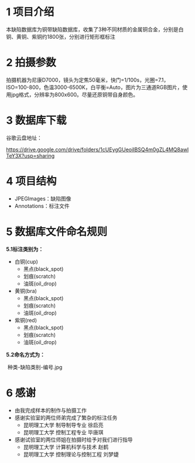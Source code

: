 

# 1 项目介绍

本缺陷数据库为铜带缺陷数据库，收集了3种不同材质的金属铜合金，分别是白铜、黄铜、紫铜约1800张，分别进行矩形框标注

# 2 拍摄参数

拍摄机器为尼康D7000，镜头为定焦50毫米，快门=1/100s，光圈=7.1，ISO=100-800，色温3000-6500K，白平衡=Auto，图片为三通道RGB图片，使用jpg格式，分辨率为800x600。尽量还原铜带自身颜色。

# 3 数据库下载

谷歌云盘地址：

https://drive.google.com/drive/folders/1cUEygGUeoiIBSQ4m0gZL4MQ8awlTeY3X?usp=sharing

# 4 项目结构

- JPEGImages：缺陷图像
- Annotations：标注文件

# 5 数据库文件命名规则

**5.1标注类别为：**

 - 白铜(cup)
    - 黑点(black_spot)
    - 划痕(scratch)
    - 油斑(oil_drop)
 - 黄铜(bra)
    - 黑点(black_spot)
    - 划痕(scratch)
    - 油斑(oil_drop)
 - 紫铜(red)
    - 黑点(black_spot)
    - 划痕(scratch)
    - 油斑(oil_drop)

**5.2命名方式为：**

​	种类-缺陷类别-编号.jpg

# 6 感谢

- 由我完成样本的制作与拍摄工作
- 感谢实验室的两位师弟完成了繁杂的标注任务
  - 昆明理工大学 制导制导专业 徐启亮
  - 昆明理工大学 控制工程专业 毕唐琪
- 感谢试验室的两位师姐在拍摄时给予对我们进行指导
  - 昆明理工大学 计算机科学与技术 赵鹤
  - 昆明理工大学 控制理论与控制工程 刘梦婕